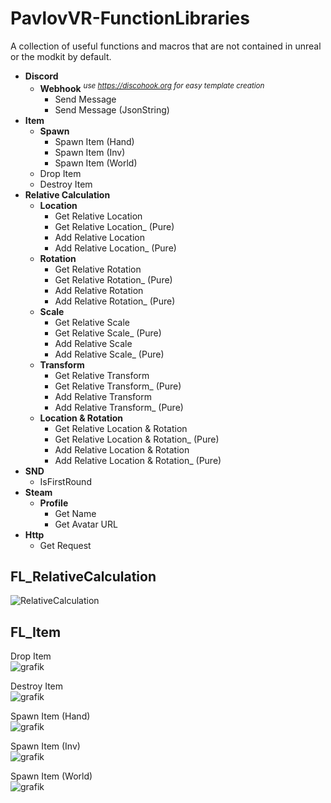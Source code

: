 # PavlovVR-FunctionLibraries
A collection of useful functions and macros that are not contained in unreal or the modkit by default.



- **Discord**
  - **Webhook** <sup>*use https://discohook.org for easy template creation*</sup>
    - Send Message
    - Send Message (JsonString)
- **Item**
  - **Spawn**
    - Spawn Item (Hand)
    - Spawn Item (Inv)
    - Spawn Item (World)
  - Drop Item
  - Destroy Item
- **Relative Calculation**
  - **Location**
    - Get Relative Location
    - Get Relative Location_ (Pure)
    - Add Relative Location
    - Add Relative Location_ (Pure)
  - **Rotation**
    - Get Relative Rotation
    - Get Relative Rotation_ (Pure)
    - Add Relative Rotation
    - Add Relative Rotation_ (Pure)
  - **Scale**
    - Get Relative Scale
    - Get Relative Scale_ (Pure)
    - Add Relative Scale
    - Add Relative Scale_ (Pure)
  - **Transform**
    - Get Relative Transform
    - Get Relative Transform_ (Pure)
    - Add Relative Transform
    - Add Relative Transform_ (Pure)
  - **Location & Rotation**
    - Get Relative Location & Rotation
    - Get Relative Location & Rotation_ (Pure)
    - Add Relative Location & Rotation
    - Add Relative Location & Rotation_ (Pure)
- **SND**
  - IsFirstRound
- **Steam**
  - **Profile**
    - Get Name
    - Get Avatar URL
- **Http**
  - Get Request





















## FL_RelativeCalculation
![RelativeCalculation](https://github.com/DarkAt26/PavlovVR-FunctionLibraries/assets/84019236/540aa11f-c346-4121-a141-d12bc9733778)



## FL_Item
Drop Item
<br>![grafik](https://github.com/DarkAt26/PavlovVR-Function-Macro-Libraries/assets/84019236/33d7b8e1-3248-42ce-a7f9-69c087b36426)

Destroy Item
<br>![grafik](https://github.com/DarkAt26/PavlovVR-Function-Macro-Libraries/assets/84019236/afa6bafb-4fb5-45b6-8761-2ba97f0aa18d)

Spawn Item (Hand)
<br>![grafik](https://github.com/DarkAt26/PavlovVR-Function-Macro-Libraries/assets/84019236/5e90393c-395b-4535-a476-1cc858d79380)

Spawn Item (Inv)
<br>![grafik](https://github.com/DarkAt26/PavlovVR-Function-Macro-Libraries/assets/84019236/62e04c20-902e-4957-a197-2f0f5aee0322)

Spawn Item (World)
<br>![grafik](https://github.com/DarkAt26/PavlovVR-Function-Macro-Libraries/assets/84019236/6f72a8f5-f472-4219-96ae-f901707a345e)
